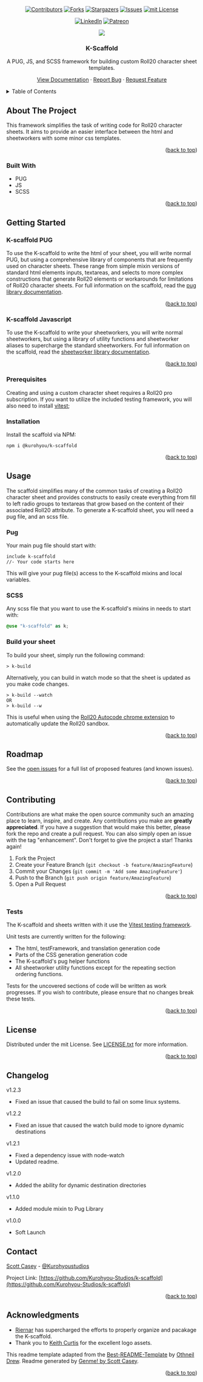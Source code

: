 <div id="top"></div>
<span align="center">

[![Contributors][contributors-shield]][contributors-url] [![Forks][forks-shield]][forks-url] [![Stargazers][stars-shield]][stars-url] [![Issues][issues-shield]][issues-url] [![mit License][license-shield]][license-url]

</span>
<span align="center">

[![LinkedIn][linkedin-shield]][linkedin-url] [![Patreon][patreon-shield]][patreon-url]

</span>
<div align=center>
<img src='https://raw.githubusercontent.com/Kurohyou-Studios/k-scaffold/main/K-200.png' align="center">
</div>
<div align="center">
<h3 align="center">K-Scaffold</h3>
<p align="center">

A PUG, JS, and SCSS framework for building custom Roll20 character sheet templates.


<a href="https://kurohyou-studios.github.io/k-scaffold/">View Documentation</a> · <a href="https://github.com/Kurohyou-Studios/k-scaffold/issues">Report Bug</a> · <a href="https://github.com/Kurohyou-Studios/k-scaffold/issues">Request Feature</a>
</p>
</div>
<!-- TABLE OF CONTENTS -->
<details>
<summary>Table of Contents</summary>
<ol>
<li>
<a href="#about-the-project">About The Project</a>
<ul>
<li><a href="#built-with">Built With</a></li>
</ul>
</li>
<li>
<a href="#getting-started">Getting Started</a>
<ul>
    <li><a href="#k-scaffold-pug">K-Scaffold Pug</a></li>
    <li><a href="#k-scaffold-javascript">K-Scaffold Javascript</a></li>
    <li><a href="#prerequisites">Prerequisites</a></li>
    <li><a href="#installation">Installation</a></li>
</ul>
</li>
<li>
  <a href="#usage">Usage</a>
</li>
<li><a href="#roadmap">Roadmap</a></li>
<li><a href="#contributing">Contributing</a></li>
<ul>
<li><a href="#tests">Tests</a></li>
</ul>
<li><a href="#license">License</a></li>
<li><a href="#contact">Contact</a></li>
<li><a href="#acknowledgments">Acknowledgments</a></li>
</ol>
</details>
<!-- ABOUT THE PROJECT -->

## About The Project

This framework simplifies the task of writing code for Roll20 character sheets. It aims to provide an easier interface between the html and sheetworkers with some minor css templates.
<p align="right">(<a href="#top">back to top</a>)</p>

### Built With
- PUG
- JS
- SCSS
<p align="right">(<a href="#top">back to top</a>)</p>
<!-- GETTING STARTED -->

## Getting Started
### K-scaffold PUG
To use the K-scaffold to write the html of your sheet, you will write normal PUG, but using a comprehensive library of components that are frequently used on character sheets. These range from simple mixin versions of standard html elements inputs, textareas, and selects to more complex constructions that generate Roll20 elements or workarounds for limitations of Roll20 character sheets. For full information on the scaffold, read the [pug library documentation](https://kurohyou-studios.github.io/k-scaffold/pug).
<p align="right">(<a href="#top">back to top</a>)</p>

### K-scaffold Javascript
To use the K-scaffold to write your sheetworkers, you will write normal sheetworkers, but using a library of utility functions and sheetworker aliases to supercharge the standard sheetworkers. For full information on the scaffold, read the [sheetworker library documentation](https://kurohyou-studios.github.io/k-scaffold/sheetworkers).
<p align="right">(<a href="#top">back to top</a>)</p>

### Prerequisites
Creating and using a custom character sheet requires a Roll20 pro subscription. If you want to utilize the included testing framework, you will also need to install [vitest](https://vitest.dev/);
### Installation
Install the scaffold via NPM:
```
npm i @kurohyou/k-scaffold
```
<!-- Or use the K-scaffold initializer to create a project structure from scratch:
```
npx @kurohyou/k-init
``` -->
<p align="right">(<a href="#top">back to top</a>)</p>
<!-- USAGE EXAMPLES -->

## Usage

The scaffold simplifies many of the common tasks of creating a Roll20 character sheet and provides constructs to easily create everything from fill to left radio groups to textareas that grow based on the content of their associated Roll20 attribute. To generate a K-scaffold sheet, you will need a pug file, and an scss file.

### Pug

Your main pug file should start with:
```jade
include k-scaffold
//- Your code starts here
```
This will give your pug file(s) access to the K-scaffold mixins and local variables.

### SCSS

Any scss file that you want to use the K-scaffold's mixins in needs to start with:
```scss
@use "k-scaffold" as k;
```

### Build your sheet

To build your sheet, simply run the following command:
```shell
> k-build
```
Alternatively, you can build in watch mode so that the sheet is updated as you make code changes.
```shell
> k-build --watch
OR
> k-build --w
```
This is useful when using the [Roll20 Autocode chrome extension](https://chrome.google.com/webstore/detail/roll20-api-and-sheet-auto/hboggmcfmaakkifgifjbccnpfmnegick) to automatically update the Roll20 sandbox.
<p align="right">(<a href="#top">back to top</a>)</p>
<!-- ROADMAP -->

## Roadmap
See the [open issues](https://github.com/Kurohyou-Studios/k-scaffold/issues) for a full list of proposed features (and known issues).
<p align="right">(<a href="#top">back to top</a>)</p>
<!-- CONTRIBUTING -->

## Contributing
Contributions are what make the open source community such an amazing place to learn, inspire, and create. Any contributions you make are **greatly appreciated**.
If you have a suggestion that would make this better, please fork the repo and create a pull request. You can also simply open an issue with the tag "enhancement".
Don't forget to give the project a star! Thanks again!
1. Fork the Project
2. Create your Feature Branch (`git checkout -b feature/AmazingFeature`)
3. Commit your Changes (`git commit -m 'Add some AmazingFeature'`)
4. Push to the Branch (`git push origin feature/AmazingFeature`)
5. Open a Pull Request
<p align="right">(<a href="#top">back to top</a>)</p>

### Tests
The K-scaffold and sheets written with it use the [Vitest testing framework](https://vitest.dev/).

Unit tests are currently written for the following:
- The html, testFramework, and translation generation code
- Parts of the CSS generation generation code
- The K-scaffold's pug helper functions
- All sheetworker utility functions except for the repeating section ordering functions.

Tests for the uncovered sections of code will be written as work progresses. If you wish to contribute, please ensure that no changes break these tests.
<p align="right">(<a href="#top">back to top</a>)</p>
<!-- LICENSE -->

## License
Distributed under the mit License. See [LICENSE.txt](https://github.com/Kurohyou-Studios/k-scaffold/LICENSE.txt) for more information.
<p align="right">(<a href="#top">back to top</a>)</p>
<!-- CONTACT -->

## Changelog
v1.2.3
- Fixed an issue that caused the build to fail on some linux systems.

v1.2.2
- Fixed an issue that caused the watch build mode to ignore dynamic destinations

v1.2.1
- Fixed a dependency issue with node-watch
- Updated readme.

v1.2.0
- Added the ability for dynamic destination directories

v1.1.0
- Added module mixin to Pug Library

v1.0.0
- Soft Launch

## Contact

[Scott Casey](https://kurohyou.github.io/) - [@Kurohyoustudios](https://twitter.com/Kurohyoustudios)

Project Link: [https://github.com/Kurohyou-Studios/k-scaffold](https://github.com/Kurohyou-Studios/k-scaffold)
<p align="right">(<a href="#top">back to top</a>)</p>
<!-- ACKNOWLEDGMENTS -->

## Acknowledgments

- [Riernar](https://github.com/Riernar) has supercharged the efforts to properly organize and pacakage the K-scaffold.
- Thank you to [Keith Curtis](http://www.kacurtis.com/index.html) for the excellent logo assets.

This readme template adapted from the [Best-README-Template](https://github.com/othneildrew/Best-README-Template/blob/master/BLANK_README.md) by [Othneil Drew](https://github.com/othneildrew). Readme generated by [Genme! by Scott Casey](https://github.com/Kurohyou/genme-SC).

<p align="right">(<a href="#top">back to top</a>)</p>
<!-- MARKDOWN LINKS & IMAGES -->
<!-- https://www.markdownguide.org/basic-syntax/#reference-style-links -->

[contributors-shield]: https://img.shields.io/github/contributors/Kurohyou-Studios/k-scaffold.svg?style=flat
[contributors-url]: https://github.com/Kurohyou-Studios/k-scaffold/graphs/contributors
[forks-shield]: https://img.shields.io/github/forks/Kurohyou-Studios/k-scaffold.svg?style=flat
[forks-url]: https://github.com/Kurohyou-Studios/k-scaffold/network/members
[stars-shield]: https://img.shields.io/github/stars/Kurohyou-Studios/k-scaffold.svg?style=flat
[stars-url]: https://github.com/Kurohyou-Studios/k-scaffold/stargazers
[issues-shield]: https://img.shields.io/github/issues/Kurohyou-Studios/k-scaffold.svg?style=flat
[issues-url]: https://github.com/Kurohyou-Studios/k-scaffold/issues
[license-shield]: https://img.shields.io/github/license/Kurohyou-Studios/k-scaffold.svg?style=flat
[license-url]: https://github.com/Kurohyou-Studios/k-scaffold/blob/master/LICENSE.txt
[linkedin-shield]: https://img.shields.io/badge/-LinkedIn-black.svg?style=flat&logo=linkedin&colorB=555
[linkedin-url]: https://linkedin.com/in/scott-casey-20210398
[patreon-shield]: https://img.shields.io/endpoint.svg?url=https%3A%2F%2Fshieldsio-patreon.vercel.app%2Fapi%3Fusername%3Dkurohyoustudios%26type%3Dpatrons&style=flat
[patreon-url]: https://patreon.com/Kurohyoustudios
[product-screenshot]: assets/images/screenshot.png
